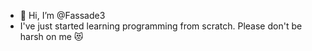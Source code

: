 - 👋 Hi, I’m @Fassade3
- I've just started learning programming from scratch.
Please don't be harsh on me 😻

<!---
Fassade3/Fassade3 is a ✨ special ✨ repository because its `README.md` (this file) appears on your GitHub profile.
You can click the Preview link to take a look at your changes.
--->
